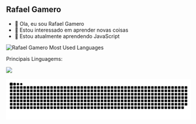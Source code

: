 ## Rafael Gamero



- 👋 Ola, eu sou Rafael Gamero
- 👀 Estou interessado em aprender novas coisas
- 🌱 Estou atualmente aprendendo JavaScript

![Rafael Gamero Most Used Languages](https://github-readme-stats.vercel.app/api/top-langs/?username=rafaelgamero&hide=html&layout=compact&show_icons=true&theme=tokyonight)

Principais Linguagems:

<img src="https://upload.wikimedia.org/wikipedia/commons/thumb/c/c3/Python-logo-notext.svg/1024px-Python-logo-notext.svg.png" height="40px"/>&nbsp;

![Snake animation](https://github.com/Platane/snk/raw/output/github-contribution-grid-snake.svg)
